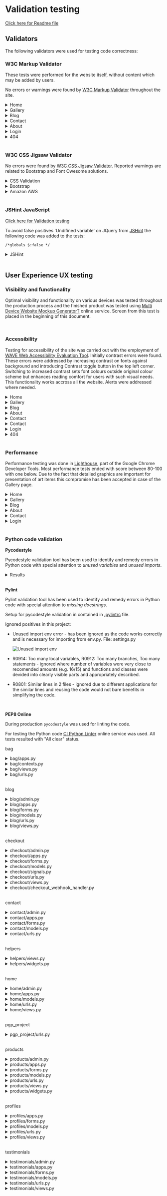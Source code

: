 # Validation testing

[Click here for Readme file](/README.md#user-story-testing)

## Validators

The following validators were used for testing code correctness:
### W3C Markup Validator 

These tests were performed for the website itself, without content which may be added by users.

No errors or warnings were found by [W3C Markup Validator](https://validator.w3.org/)  throughout the site.
<details>
    <summary>Home</summary>
    <img src="./images/testing/validation/validation-html-home.jpg">
</details>
<details>
    <summary>Gallery</summary>
    <img src="./images/testing/validation/validation-html-products.jpg">
</details>
<details>
    <summary>Blog</summary>
    <img src="./images/testing/validation/validation-html-blog.jpg">
</details>
<details>
    <summary>Contact</summary>
    <img src="./images/testing/validation/validation-html-contact.jpg">
</details>
<details>
    <summary>About</summary>
    <img src="./images/testing/validation/validation-html-testimonials.jpg">
</details>
<details>
    <summary>Login</summary>
    <img src="./images/testing/validation/validation-html-login.jpg">
</details>
<details>
    <summary>404</summary>
    <img src="./images/testing/validation/validation-html-404.jpg">
</details>

<br>

### W3C CSS Jigsaw Validator

No errors were found by [W3C CSS Jigsaw Validator](https://jigsaw.w3.org/css-validator). Reported warnings are related to Bootstrap and Font Owesome solutions.
<details>
    <summary>CSS Validation</summary>
    <img src="./images/testing/validation/validation-css.jpg">
</details>
<details>
    <summary>Bootstrap</summary>
    <img src="./images/testing/validation/validation-css-bootstrap.jpg">
</details>
<details>
    <summary>Amazon AWS</summary>
    <img src="./images/testing/validation/validation-css-amazonaws.jpg">
</details>

<br>

### JSHint JavaScript
[Click here for Validation testing](readme/docs/validation_testing.md)

To avoid false positives 'Undifined variable' on JQuery from [JSHint](https://jshint.com/) the following code was added to the tests:

```
/*globals $:false */
```

<details>
    <summary>JSHint</summary>
    <img src="./images/testing/validation/validation-jshint.jpg">
</details>





<br>

## User Experience UX testing

### Visibility and functionality
Optimal visibility and functionality on various devices was tested throughout the production process and the finished product was tested using [Multi Device Website Mockup GeneratorT](https://techsini.com/multi-mockup/) online service. Screen from this test is placed in the beginning of this document.

<br>

### Accessibility
Testing for accessibility of the site was carried out with the employment of [WAVE Web Accessibility Evaluation Tool](https://wave.webaim.org/). Initially contrast errors were found. These errors were addressed by increasing contrast on fonts against background and introducing Contrast toggle button in the top left corner. Switching to increased contrast sets font colours outside original colour scheme but enhances reading comfort for users with such visual needs. This functionality works accross all the website. Alerts were addressed where needed.
<details>
    <summary>Home</summary>
    <img src="./images/testing/validation/validation-accessibility-home.jpg">
</details>
<details>
    <summary>Gallery</summary>
    <img src="./images/testing/validation/validation-accessibility-products.jpg">
</details>
<details>
    <summary>Blog</summary>
    <img src="./images/testing/validation/validation-accessibility-blog.jpg">
</details>
<details>
    <summary>About</summary>
    <img src="./images/testing/validation/validation-accessibility-testimonials.jpg">
</details>
<details>
    <summary>Contact</summary>
    <img src="./images/testing/validation/validation-accessibility-contact.jpg">
</details>
<details>
    <summary>Contact</summary>
    <img src="./images/testing/validation/validation-accessibility-contact.jpg">
</details>
<details>
    <summary>Login</summary>
    <img src="./images/testing/validation/validation-accessibility-login.jpg">
</details>
<details>
    <summary>404</summary>
    <img src="./images/testing/validation/validation-accessibility-404.jpg">
</details>

<br>

### Performance
Performance testing was done in [Lighthouse](https://developers.google.com/web/tools/lighthouse), part of the Google Chrome Developer Tools.
 Most performance tests ended with score between 80-100 with one below. Due to the fact that detailed graphics are important for presentation of art items this compromise has been accepted in case of the Gallery page.
<details>
    <summary>Home</summary>
    <img src="./images/testing/validation/validation-performance-home.jpg">
</details>
<details>
    <summary>Gallery</summary>
    <img src="./images/testing/validation/validation-performance-products.jpg">
</details>
<details>
    <summary>Blog</summary>
    <img src="./images/testing/validation/validation-performance-blog.jpg">
</details>
<details>
    <summary>About</summary>
    <img src="./images/testing/validation/validation-performance-testimonials.jpg">
</details>
<details>
    <summary>Contact</summary>
    <img src="./images/testing/validation/validation-performance-contact.jpg">
</details>
<details>
    <summary>Login</summary>
    <img src="./images/testing/validation/validation-performance-login.jpg">
</details>

<br>

### Python code validation

**Pycodestyle**

Pycodestyle validation tool has been used to identify and remedy errors in Python code with special attention to *unused variables* and *unused imports*.

<details>
    <summary>Results</summary>
    <img src="./images/testing/validation/validation-pycodestyle_results.jpg">
</details>

<br>

**Pylint**

Pylint validation tool has been used to identify and remedy errors in Python code with special attention to *missing docstrings*.

Setup for pycodestyle validation in contained in [.pylintrc](/.pylintrc) file.


Ignored positives in this project:

- Unused import env error - has been ignored as the code works correctly and is necessary for importing from env.py. File: settings.py

    ![Unused import env](./images/testing/validation/validation-pylint-env.jpg)

- R0914: Too many local variables, R0912: Too many branches, Too many statements - ignored where number of variables were very close to recomended amounts (e.g. 16/15) and functions and classes were devided into clearly visible parts and appropriately described.

- R0801: Similar lines in 2 files - ignored due to different applications for the similar lines and reusing the code would not bare benefits in simplifying the code.


<br>

**PEP8 Online**

During production ```pycodestyle``` was used for linting the code.

For testing the Python code [CI Python Linter](https://pep8ci.herokuapp.com/) online service was used. All tests resulted with "All clear" status.

bag

<details>
<summary>bag/apps.py</summary>

![screenshot](./images/testing/pep8/bag_apps.jpg)
</details>

<details>
<summary>bag/contexts.py</summary>

![screenshot](./images/testing/pep8/bag_contexts.jpg)
</details>

<details>
<summary>bag/views.py</summary>

![screenshot](./images/testing/pep8/bag_views.jpg)
</details>

<details>
<summary>bag/urls.py</summary>

![screenshot](./images/testing/pep8/bag_urls.jpg)
</details>
<br>

blog

<details>
<summary>blog/admin.py</summary>

![screenshot](./images/testing/pep8/blog_admin.jpg)
</details>

<details>
<summary>blog/apps.py</summary>

![screenshot](./images/testing/pep8/blog_apps.jpg)
</details>

<details>
<summary>blog/forms.py</summary>

![screenshot](./images/testing/pep8/blog_forms.jpg)
</details>

<details>
<summary>blog/models.py</summary>

![screenshot](./images/testing/pep8/blog_models.jpg)
</details>

<details>
<summary>blog/urls.py</summary>

![screenshot](./images/testing/pep8/blog_urls.jpg)
</details>

<details>
<summary>blog/views.py</summary>

![screenshot](./images/testing/pep8/blog_views.jpg)
</details>
<br>

checkout

<details>
<summary>checkout/admin.py</summary>

![screenshot](./images/testing/pep8/checkout_admin.jpg)
</details>

<details>
<summary>checkout/apps.py</summary>

![screenshot](./images/testing/pep8/checkout_apps.jpg)
</details>

<details>
<summary>checkout/forms.py</summary>

![screenshot](./images/testing/pep8/checkout_forms.jpg)
</details>

<details>
<summary>checkout/models.py</summary>

![screenshot](./images/testing/pep8/checkout_models.jpg)
</details>

<details>
<summary>checkout/signals.py</summary>

![screenshot](./images/testing/pep8/checkout_signals.jpg)
</details>

<details>
<summary>checkout/urls.py</summary>

![screenshot](./images/testing/pep8/checkout_urls.jpg)
</details>

<details>
<summary>checkout/views.py</summary>

![screenshot](./images/testing/pep8/checkout_views.jpg)
</details>

<details>
<summary>checkout/checkout_webhook_handler.py</summary>

![screenshot](./images/testing/pep8/checkout_webhook_handler.jpg)
</details>
<br>

contact

<details>
<summary>contact/admin.py</summary>

![screenshot](./images/testing/pep8/contact_admin.jpg)
</details>

<details>
<summary>contact/apps.py</summary>

![screenshot](./images/testing/pep8/contact_apps.jpg)
</details>

<details>
<summary>contact/forms.py</summary>

![screenshot](./images/testing/pep8/contact_forms.jpg)
</details>

<details>
<summary>contact/models.py</summary>

![screenshot](./images/testing/pep8/contact_models.jpg)
</details>

<details>
<summary>contact/urls.py</summary>

![screenshot](./images/testing/pep8/contact_urls.jpg)
</details>
<br>

helpers

<details>
<summary>helpers/views.py</summary>

![screenshot](./images/testing/pep8/helpers_views.jpg)
</details>

<details>
<summary>helpers/widgets.py</summary>

![screenshot](./images/testing/pep8/helpers_widgets.jpg)
</details>
<br>

home

<details>
<summary>home/admin.py</summary>

![screenshot](./images/testing/pep8/home_admin.jpg)
</details>

<details>
<summary>home/apps.py</summary>

![screenshot](./images/testing/pep8/home_apps.jpg)
</details>

<details>
<summary>home/models.py</summary>

![screenshot](./images/testing/pep8/home_models.jpg)
</details>

<details>
<summary>home/urls.py</summary>

![screenshot](./images/testing/pep8/home_urls.jpg)
</details>

<details>
<summary>home/views.py</summary>

![screenshot](./images/testing/pep8/home_views.jpg)
</details>
<br>

pgp_project

<details>
<summary>pgp_project/urls.py</summary>

![screenshot](./images/testing/pep8/pgp_project_urls.jpg)
</details>
<br>

products

<details>
<summary>products/admin.py</summary>

![screenshot](./images/testing/pep8/products_admin.jpg)
</details>

<details>
<summary>products/apps.py</summary>

![screenshot](./images/testing/pep8/products_apps.jpg)
</details>

<details>
<summary>products/forms.py</summary>

![screenshot](./images/testing/pep8/products_forms.jpg)
</details>

<details>
<summary>products/models.py</summary>

![screenshot](./images/testing/pep8/products_models.jpg)
</details>

<details>
<summary>products/urls.py</summary>

![screenshot](./images/testing/pep8/products_urls.jpg)
</details>

<details>
<summary>products/views.py</summary>

![screenshot](./images/testing/pep8/products_views.jpg)
</details>

<details>
<summary>products/widgets.py</summary>

![screenshot](./images/testing/pep8/products_widgets.jpg)
</details>
<br>

profiles

<details>
<summary>profiles/apps.py</summary>

![screenshot](./images/testing/pep8/profiles_apps.jpg)
</details>

<details>
<summary>profiles/forms.py</summary>

![screenshot](./images/testing/pep8/profiles_forms.jpg)
</details>

<details>
<summary>profiles/models.py</summary>

![screenshot](./images/testing/pep8/profiles_models.jpg)
</details>

<details>
<summary>profiles/urls.py</summary>

![screenshot](./images/testing/pep8/profiles_urls.jpg)
</details>

<details>
<summary>profiles/views.py</summary>

![screenshot](./images/testing/pep8/profiles_views.jpg)
</details>
<br>

testimonials

<details>
<summary>testimonials/admin.py</summary>

![screenshot](./images/testing/pep8/testimonials_admin.jpg)
</details>

<details>
<summary>testimonials/apps.py</summary>

![screenshot](./images/testing/pep8/testimonials_apps.jpg)
</details>

<details>
<summary>testimonials/forms.py</summary>

![screenshot](./images/testing/pep8/testimonials_forms.jpg)
</details>

<details>
<summary>testimonials/models.py</summary>

![screenshot](./images/testing/pep8/testimonials_models.jpg)
</details>

<details>
<summary>testimonials/urls.py</summary>

![screenshot](./images/testing/pep8/testimonials_urls.jpg)
</details>

<details>
<summary>testimonials/views.py</summary>

![screenshot](./images/testing/pep8/testimonials_views.jpg)
</details>